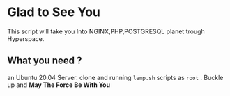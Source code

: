 # Glad to See You
This script will take you Into NGINX,PHP,POSTGRESQL planet trough Hyperspace.

## What you need ?
an Ubuntu 20.04 Server. clone and running `lemp.sh` scripts as `root` .
Buckle up and **May The Force Be With You**
